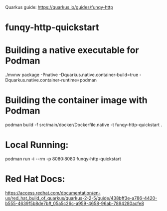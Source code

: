 Quarkus guide: https://quarkus.io/guides/funqy-http
# funqy-http-quickstart


# Building a native executable for Podman
./mvnw package -Pnative -Dquarkus.native.container-build=true -Dquarkus.native.container-runtime=podman


# Building the container image with Podman
podman build -f src/main/docker/Dockerfile.native -t funqy-http-quickstart .

# Local Running:
podman run -i --rm -p 8080:8080 funqy-http-quickstart

# Red Hat Docs:
https://access.redhat.com/documentation/en-us/red_hat_build_of_quarkus/quarkus-2-2-5/guide/438bff3e-a786-4420-b555-4639f5b8de7b#_05a5c26c-a959-4658-96ab-7894280acfe8